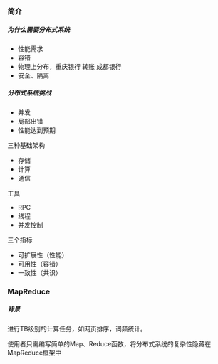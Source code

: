 ### 简介

##### 为什么需要分布式系统

- 性能需求
- 容错
- 物理上分布，重庆银行 转账 成都银行
- 安全、隔离

##### 分布式系统挑战

- 并发
- 局部出错
- 性能达到预期

三种基础架构

- 存储
- 计算
- 通信

工具

- RPC
- 线程
- 并发控制

三个指标

- 可扩展性（性能）
- 可用性（容错）
- 一致性（共识）

### MapReduce

##### 背景

进行TB级别的计算任务，如网页排序，词频统计。

使用者只需编写简单的Map、Reduce函数，将分布式系统的复杂性隐藏在MapReduce框架中

